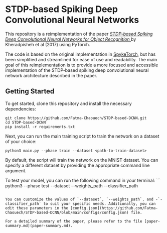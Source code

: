 # STDP-based Spiking Deep Convolutional Neural Networks

This repository is a reimplementation of the paper [*STDP-based Spiking Deep Convolutional Neural Networks for Object Recognition* ](https://https://arxiv.org/abs/1611.01421) by Kheradpisheh et al (2017) using PyTorch.

The code is based on the original implementation in [SpykeTorch](https://github.com/miladmozafari/SpykeTorch), but has been simplified and streamlined for ease of use and readability. The main goal of this reimplementation is to provide a more focused and accessible implementation of the STDP-based spiking deep convolutional neural network architecture described in the paper.
## Getting Started

To get started, clone this repository and install the necessary dependencies:
```
git clone https://github.com/Fatma-Chaouech/STDP-based-DCNN.git
cd STDP-based-DCNN
pip install -r requirements.txt
```

Next, you can run the main training script to train the network on a dataset of your choice:
```
python3 main.py --phase train --dataset <path-to-train-dataset>

```

By default, the script will train the network on the MNIST dataset. You can specify a different dataset by providing the appropriate command line argument.

To test your model, you can run the following command in your terminal: ``` 
python3 --phase test --dataset <path-to-test-dataset> --weights_path <path-to-weights> --classifier_path <path-to-classifier>
```

You can customize the values of `--dataset`, `--weights_path`, and -`-classifier_path` to suit your specific needs. Additionally, you can edit these parameters in the [config.json](https://github.com/Fatma-Chaouech/STDP-based-DCNN/blob/main/configs/config.json) file.

For a detailed summary of the paper, please refer to the file [paper-summary.md](paper-summary.md).
